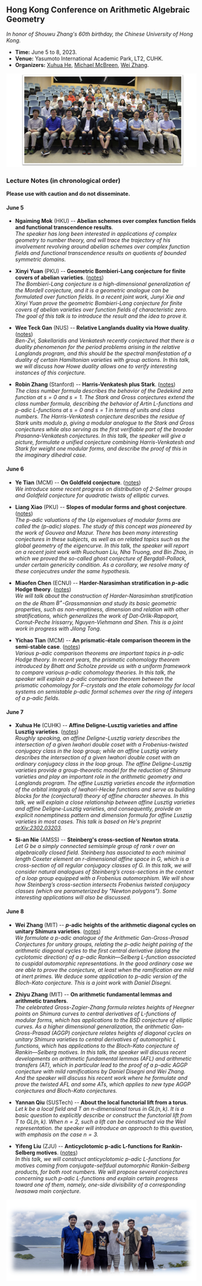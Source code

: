 <head>
    <script src="https://cdn.mathjax.org/mathjax/latest/MathJax.js?config=TeX-AMS-MML_HTMLorMML" type="text/javascript"></script>
    <script type="text/x-mathjax-config">
        MathJax.Hub.Config({
            tex2jax: {
            skipTags: ['script', 'noscript', 'style', 'textarea', 'pre'],
            inlineMath: [['$','$']]
            }
        });
    </script>
</head>


## Hong Kong Conference on Arithmetic Algebraic Geometry

_In honor of Shouwu Zhang's 60th birthday, the Chinese University of Hong Kong._

- **Time:** June 5 to 8, 2023.
- **Venue:** Yasumoto International Academic Park, LT2, CUHK.
- **Organizers:** [Xuhua He](https://www.math.cuhk.edu.hk/~xuhuahe/), [Michael McBreen](https://sites.google.com/view/mmcbreen/home), [Wei Zhang](https://math.mit.edu/~wz2113/).

![group](././group0.png)

### Lecture Notes (in chronological order)

**Please use with caution and do not disseminate.**

#### June 5

- **Ngaiming Mok** (HKU) -- **Abelian schemes over complex function fields and functional transcendence results**. <br/>
_The speaker has long been interested in applications of complex geometry to number theory, and will trace the trajectory of his involvement revolving around abelian schemes over complex function fields and functional transcendence results on quotients of bounded symmetric domains._

- **Xinyi Yuan** (PKU) -- **Geometric Bombieri-Lang conjecture for finite covers of abelian varieties**. ([notes](././Yuan.pdf)) <br/>
_The Bombieri-Lang conjecture is a high-dimensional generalization of the Mordell conjecture, and it is a geometric analogue can be formulated over function fields. In a recent joint work, Junyi Xie and Xinyi Yuan prove the geometric Bombieri-Lang conjecture for finite covers of abelian varieties over function fields of characteristic zero. The goal of this talk is to introduce the result and the idea to prove it._


- **Wee Teck Gan** (NUS) -- **Relative Langlands duality via Howe duality**. ([notes](././Gan.pdf)) <br/>
_Ben-Zvi, Sakellaridis and Venkatesh recently conjectured that there is a duality phenomenon for the period problems arising in the relative Langlands program, and this should be the spectral manifestation of a duality of certain Hamiltonian varieties with group actions. In this talk, we will discuss how Howe duality allows one to verify interesting instances of this conjecture._


- **Robin Zhang** (Stanford) -- **Harris-Venkatesh plus Stark**. ([notes](././RZhang.pdf)) <br/>
_The class number formula describes the behavior of the Dedekind zeta function at $s=0$ and $s=1$. The Stark and Gross conjectures extend the class number formula, describing the behavior of Artin L-functions and p-adic L-functions at $s=0$ and $s=1$ in terms of units and class numbers. The Harris-Venkatesh conjecture describes the residue of Stark units modulo p, giving a modular analogue to the Stark and Gross conjectures while also serving as the first verifiable part of the broader Prasanna-Venkatesh conjectures. In this talk, the speaker will give a picture, formulate a unified conjecture combining Harris-Venkatesh and Stark for weight one modular forms, and describe the proof of this in the imaginary dihedral case._

#### June 6

- **Ye Tian** (MCM) -- **On Goldfeld conjecture**. ([notes](././YeTian.pdf)) <br/>
_We introduce some recent progress on distribution of 2-Selmer groups and Goldfeld conjecture for quadratic twists of elliptic curves._

- **Liang Xiao** (PKU) -- **Slopes of modular forms and ghost conjecture**. ([notes](././Xiao.pdf)) <br/>
_The p-adic valuations of the Up eigenvalues of modular forms are called the (p-adic) slopes. The study of this concept was pioneered by the work of Gouvea and Mazur. There has been many interesting conjectures in these subjects, as well as on related topics such as the global geometry of the eigencurve.  In this talk, the speaker will report on a recent joint work with Ruochuan Liu, Nha Truong, and Bin Zhao, in which we proved the so-called ghost conjecture of Bergdall-Pollack, under certain genericity condition. As a corollary, we resolve many of these conjecutres under the same hypothesis._


- **Miaofen Chen** (ECNU) -- **Harder-Narasimhan stratification in _p_-adic Hodge theory**. ([notes](././Chen.pdf)) <br/>
_We will talk about the construction of Harder-Narasimhan stratification on the de Rham $B^+$-Grassmannian and study its basic geometric properties, such as non-emptiness, dimension and relation with other stratifications, which generalizes the work of Dat-Orlik-Rapoport, Cornut-Peche Irissarry, Nguyen-Viehmann and Shen. This is a joint work in progress with Jilong Tong._


- **Yichao Tian** (MCM) -- **An prismatic-étale comparison theorem in the semi-stable case**. ([notes](././YichaoTian.pdf)) <br/>
_Various p-adic comparison theorems are important  topics in p-adic Hodge theory. In recent years, the prismatic cohomology theorem introduced by Bhatt and Scholze provide us with a uniform framework to compare various p-adic cohomology theories. In this talk, the speaker will explain a p-adic comparison theorem between the prismatic cohomology for F-crystals and the etale cohomology for local systems on semistable p-adic formal schemes over the ring of integers of a p-adic fields._

#### June 7

- **Xuhua He** (CUHK) -- **Affine Deligne-Lusztig varieties and affine Lusztig varieties**. ([notes](././He.pdf)) <br/>
_Roughly speaking, an affine Deligne-Lusztig variety describes the intersection of a given Iwahori double coset with a Frobenius-twisted conjugacy class in the loop group; while an affine Lusztig variety describes the intersection of a given Iwahori double coset with an ordinary conjugacy class in the loop group. The affine Deligne-Lusztig varieties provide a group-theoretic model for the reduction of Shimura varieties and play an important role in the arithmetic geometry and Langlands program. The affine Lusztig varieties encode the information of the orbital integrals of Iwahori-Hecke functions and serve as building blocks for the (conjectural) theory of affine character sheaves. In this talk, we will explain a close relationship between affine Lusztig varieties and affine Deligne-Lusztig varieties, and consequently, proivde an explicit nonemptiness pattern and dimension formula for affine Lusztig varieties in most cases. This talk is based on He's preprint [arXiv:2302.03203](https://arxiv.org/abs/2302.03203)._

- **Si-an Nie** (AMSS) -- **Steinberg's cross-section of Newton strata**. <br/>
_Let $G$ be a simply connected semisimple group of rank $r$ over an algebraically closed field. Steinberg has associated to each minimal length Coxeter element an $r$-dimensional affine space in $G$, which is a cross-section of all regular conjugacy classes of $G$. In this talk, we will consider natural analogues of Steinberg’s cross-sections in the context of a loop group equipped with a Frobenius automorphism. We will show how Steinberg’s cross-section intersects Frobenius twisted conjugacy classes (which are parameterized by "Newton polygons"). Some interesting applications will also be discussed._



#### June 8

- **Wei Zhang** (MIT) -- **_p_-adic heights of the arithmetic diagonal cycles on unitary Shimura varieties**. ([notes](././Zhang.pdf)) <br/>
_We formulate a p-adic analogue of the Arithmetic Gan-Gross-Prasad Conjectures for unitary groups, relating the p-adic height pairing of the arithmetic diagonal cycles to the first central derivative (along the cyclotomic direction) of a p-adic Rankin—Selberg L-function associated to cuspidal automorphic representations. In the good ordinary case we are able to prove the conjecture, at least when the ramification are mild at inert primes. We deduce some application to p-adic version of the Bloch-Kato conjecture. This is a joint work with Daniel Disegni._

- **Zhiyu Zhang** (MIT) -- **On arithmetic fundamental lemmas and arithmetic transfers**. <br/>
_The celebrated Gross-Zagier-Zhang formula relates heights of Heegner points on Shimura curves to central derivatives of L-functions of modular forms, which has applications to the BSD conjecture of elliptic curves. As a higher dimensional generalization, the arithmetic Gan-Gross-Prasad (AGGP) conjecture relates heights of diagonal cycles on unitary Shimura varieties to central derivatives of automorphic L functions, which has applications to the Bloch-Kato conjecture of Rankin—Selberg motives. In this talk, the speaker will discuss recent developments on arithmetic fundamental lemmas (AFL) and arithmetic transfers (AT), which in particular lead to the proof of a p-adic AGGP conjecture with mild ramifications by Daniel Disegni and Wei Zhang. And the speaker will discuss his recent work where he formulate and prove the twisted AFL and some ATs, which applies to new type AGGP conjectures and Bloch-Kato conjectures._


- **Yannan Qiu** (SUSTech) -- **About the local functorial lift from a torus**. <br/>
_Let $k$ be a local field and $T$ an $n$-dimensional torus in $\mathrm{GL}(n,k)$. It is a basic question to explicitly describe or construct the functorial lift from $T$ to $\mathrm{GL}(n,k)$. When $n=2$, such a lift can be constructed via the Weil representation. the speaker will introduce an approach to this question, with emphasis on the case $n=3$._


- **Yifeng Liu** (ZJU) -- **Anticyclotomic p-adic L-functions for Rankin-Selberg motives**. ([notes](././Liu.pdf)) <br/>
_In this talk, we will construct anticyclotomic p-adic L-functions for motives coming from conjugate-selfdual automorphic Rankin-Selberg products, for both root numbers. We will propose several conjectures concerning such p-adic L-functions and explain certain progress toward one of them, namely, one-side divisibility of a corresponding Iwasawa main conjecture._




![group1](././group1.png)